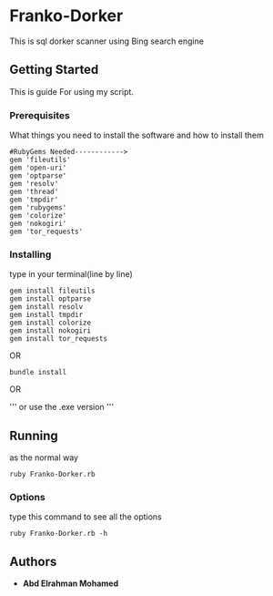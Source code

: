 # Franko-Dorker

This is sql dorker scanner using Bing search engine
## Getting Started

This is guide For using my script. 



### Prerequisites

What things you need to install the software and how to install them

```
#RubyGems Needed------------>
gem 'fileutils'
gem 'open-uri'
gem 'optparse'
gem 'resolv'
gem 'thread'
gem 'tmpdir'
gem 'rubygems'
gem 'colorize'
gem 'nokogiri'
gem 'tor_requests'
```

### Installing

type in your terminal(line by line)

```
gem install fileutils
gem install optparse
gem install resolv
gem install tmpdir
gem install colorize
gem install nokogiri
gem install tor_requests
```
OR
```
bundle install
```
OR

'''
or use the .exe version
'''

## Running
as the normal way

```
ruby Franko-Dorker.rb
```

### Options
type this command to see all the options
```
ruby Franko-Dorker.rb -h
```

## Authors

* **Abd Elrahman Mohamed**
